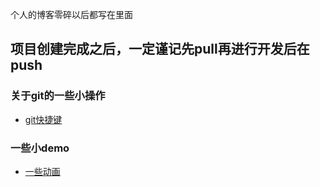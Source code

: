 个人的博客零碎以后都写在里面

## 项目创建完成之后，一定谨记先pull再进行开发后在push

### 关于git的一些小操作
- [git快捷键](git-method/git.md)

### 一些小demo
- [一些动画](demo/demo.md)

